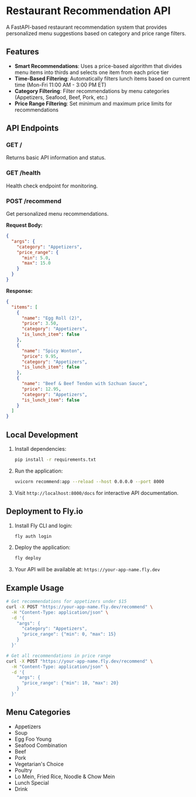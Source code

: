 # Restaurant Recommendation API

A FastAPI-based restaurant recommendation system that provides personalized menu suggestions based on category and price range filters.

## Features

- **Smart Recommendations**: Uses a price-based algorithm that divides menu items into thirds and selects one item from each price tier
- **Time-Based Filtering**: Automatically filters lunch items based on current time (Mon-Fri 11:00 AM - 3:00 PM ET)
- **Category Filtering**: Filter recommendations by menu categories (Appetizers, Seafood, Beef, Pork, etc.)
- **Price Range Filtering**: Set minimum and maximum price limits for recommendations

## API Endpoints

### GET /
Returns basic API information and status.

### GET /health
Health check endpoint for monitoring.

### POST /recommend
Get personalized menu recommendations.

**Request Body:**
```json
{
  "args": {
    "category": "Appetizers",
    "price_range": {
      "min": 5.0,
      "max": 15.0
    }
  }
}
```

**Response:**
```json
{
  "items": [
    {
      "name": "Egg Roll (2)",
      "price": 3.50,
      "category": "Appetizers",
      "is_lunch_item": false
    },
    {
      "name": "Spicy Wonton",
      "price": 9.95,
      "category": "Appetizers", 
      "is_lunch_item": false
    },
    {
      "name": "Beef & Beef Tendon with Szchuan Sauce",
      "price": 12.95,
      "category": "Appetizers",
      "is_lunch_item": false
    }
  ]
}
```

## Local Development

1. Install dependencies:
   ```bash
   pip install -r requirements.txt
   ```

2. Run the application:
   ```bash
   uvicorn recommend:app --reload --host 0.0.0.0 --port 8000
   ```

3. Visit `http://localhost:8000/docs` for interactive API documentation.

## Deployment to Fly.io

1. Install Fly CLI and login:
   ```bash
   fly auth login
   ```

2. Deploy the application:
   ```bash
   fly deploy
   ```

3. Your API will be available at: `https://your-app-name.fly.dev`

## Example Usage

```bash
# Get recommendations for appetizers under $15
curl -X POST "https://your-app-name.fly.dev/recommend" \
  -H "Content-Type: application/json" \
  -d '{
    "args": {
      "category": "Appetizers",
      "price_range": {"min": 0, "max": 15}
    }
  }'

# Get all recommendations in price range
curl -X POST "https://your-app-name.fly.dev/recommend" \
  -H "Content-Type: application/json" \
  -d '{
    "args": {
      "price_range": {"min": 10, "max": 20}
    }
  }'
```

## Menu Categories

- Appetizers
- Soup  
- Egg Foo Young
- Seafood Combination
- Beef
- Pork
- Vegetarian's Choice
- Poultry
- Lo Mein, Fried Rice, Noodle & Chow Mein
- Lunch Special
- Drink 